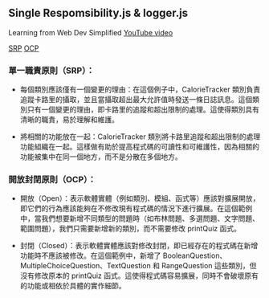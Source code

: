 ## Single Respomsibility.js & logger.js

Learning from Web Dev Simplified [YouTube video](https://www.youtube.com/@WebDevSimplified)

[SRP](https://youtu.be/UQqY3_6Epbg?si=9XVgPmdjhbxuH-Om)
[OCP](https://youtu.be/-ptMtJAdj40?si=EkcBJC9devR87bqS)

### 單一職責原則（SRP）：

- 每個類別應該僅有一個變更的理由：在這個例子中，CalorieTracker 類別負責追蹤卡路里的攝取，並且當攝取超出最大允許值時發送一條日誌訊息。這個類別只有一個變更的理由，即卡路里的追蹤和超出限制的處理。這使得類別具有清晰的職責，易於理解和維護。

- 將相關的功能放在一起：CalorieTracker 類別將卡路里追蹤和超出限制的處理功能組織在一起。這樣做有助於提高程式碼的可讀性和可維護性，因為相關的功能被集中在同一個地方，而不是分散在多個地方。

### 開放封閉原則（OCP）：

- 開放（Open）：表示軟體實體（例如類別、模組、函式等）應該對擴展開放，即它們的行為應該能夠在不修改現有程式碼的情況下進行擴展。在這個範例中，當我們想要新增不同類型的問題時（如布林問題、多選問題、文字問題、範圍問題），我們只需要新增新的類別，而不需要修改 printQuiz 函式。

- 封閉（Closed）：表示軟體實體應該對修改封閉，即已經存在的程式碼在新增功能時不應該被修改。在這個範例中，新增了 BooleanQuestion、MultipleChoiceQuestion、TextQuestion 和 RangeQuestion 這些類別，但沒有修改原本的 printQuiz 函式。這使得程式碼容易擴展，同時不會破壞原有的功能或相依於具體的實作細節。
